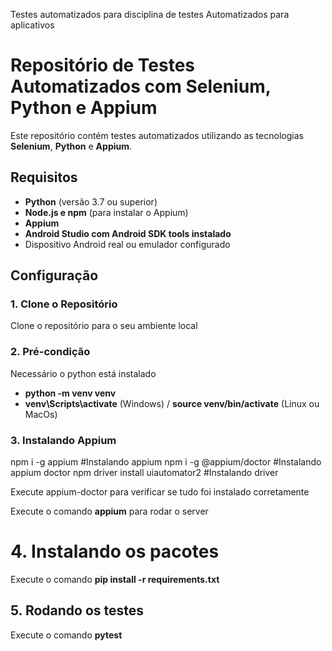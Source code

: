 Testes automatizados para disciplina de testes Automatizados para aplicativos

# Repositório de Testes Automatizados com Selenium, Python e Appium

Este repositório contém testes automatizados utilizando as tecnologias **Selenium**, **Python** e **Appium**.

## Requisitos

- **Python** (versão 3.7 ou superior)
- **Node.js e npm** (para instalar o Appium)
- **Appium**
- **Android Studio com Android SDK tools instalado**
- Dispositivo Android real ou emulador configurado

## Configuração

### 1. Clone o Repositório

Clone o repositório para o seu ambiente local

### 2. Pré-condição

Necessário o python está instalado

- **python -m venv venv**
- **venv\Scripts\activate** (Windows) / **source venv/bin/activate** (Linux ou MacOs)

### 3. Instalando Appium

npm i -g appium #Instalando appium
npm i -g @appium/doctor #Instalando appium doctor
npm driver install uiautomator2 #Instalando driver

Execute appium-doctor para verificar se tudo foi instalado corretamente

Execute o comando **appium** para rodar o server

# 4. Instalando os pacotes

Execute o comando **pip install -r requirements.txt**

## 5. Rodando os testes

Execute o comando **pytest**


